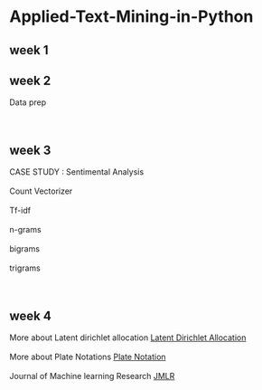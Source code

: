 # Applied-Text-Mining-in-Python
<div>
  <h2>week 1</h2>
</div>

<div>
  <h2>week 2</h2>
  Data prep
</div>
<br></br>
<div>
  <h2>week 3</h2>
  CASE STUDY : Sentimental Analysis
  <br>
  <br>Count Vectorizer</br>
  <br>Tf-idf</br>
  <br>n-grams</br>
  <br>bigrams</br>
  <br>trigrams</br>
<div>
<br></br>
<div>
  <h2>week 4</h2>
  More about Latent dirichlet allocation
  <a href = "https://en.wikipedia.org/wiki/Latent_Dirichlet_allocation"> Latent Dirichlet Allocation </a>
  <br></br>
  More about Plate Notations
  <a href = "https://en.wikipedia.org/wiki/Plate_notation"> Plate Notation </a>
  <br></br>
  Journal of Machine learning Research
  <a href = "https://github.com/JM-Rishav/Applied-Text-Mining-in-Python/blob/main/blei03a.pdf"> JMLR </a>
</div>
